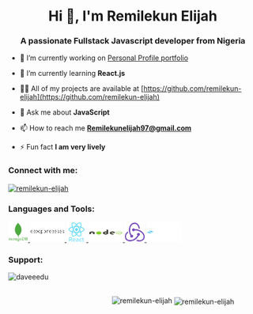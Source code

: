 <!-- ### Hi there 👋 -->

<!-- **daveeedu/daveeedu** is a ✨ _special_ ✨ repository because its `README.md` (this file) appears on your GitHub profile. -->

<h1 align="center">Hi 👋, I'm Remilekun Elijah</h1>
<h3 align="center">A passionate Fullstack Javascript developer from Nigeria</h3>

- 🔭 I’m currently working on [Personal Profile portfolio](https://github.com/daveeedu/Kunle_Lawal)

- 🌱 I’m currently learning **React.js**

- 👨‍💻 All of my projects are available at [https://github.com/remilekun-elijah](https://github.com/remilekun-elijah)

- 💬 Ask me about **JavaScript**

- 📫 How to reach me **<Remilekunelijah97@gmail.com>**

- ⚡ Fun fact **I am very lively**

<h3 align="left">Connect with me:</h3>
<p align="left">
<a href="https://www.linkedin.com/in/remilekunelijah/" target="blank"><img align="center" src="https://raw.githubusercontent.com/rahuldkjain/github-profile-readme-generator/master/src/images/icons/Social/linked-in-alt.svg" alt="remilekun-elijah" height="30" width="40" /></a>
</p>

<h3 align="left">Languages and Tools:</h3>
<p align="left"> 
<a href="https://www.mongodb.com/" target="_blank" rel="noreferrer"> <img src="https://raw.githubusercontent.com/devicons/devicon/master/icons/mongodb/mongodb-plain-wordmark.svg" alt="mongodb" width="40" height="40"/> </a> 
<a href="http://expressjs.com/" target="_blank" rel="noreferrer"> <img src="https://raw.githubusercontent.com/devicons/devicon/master/icons/express/express-original-wordmark.svg" alt="expressjs" width="70" height="40"/> </a> <a href="https://reactjs.org/" target="_blank" rel="noreferrer"> <img src="https://raw.githubusercontent.com/devicons/devicon/master/icons/react/react-original-wordmark.svg" alt="reactjs" width="40" height="40"/> </a> 
<a href="https://nodejs.org" target="_blank" rel="noreferrer"> <img src="https://raw.githubusercontent.com/devicons/devicon/master/icons/nodejs/nodejs-original-wordmark.svg" alt="nodejs" width="70" height="40"/> </a> 
<a href="https://redux-toolkit.js.org/" target="_blank" rel="noreferrer"> <img src="https://raw.githubusercontent.com/devicons/devicon/master/icons/redux/redux-original.svg" alt="redux" width="40" height="40"/> </a> 
<a href="https://tailwindcss.com/" target="_blank" rel="noreferrer"> <img src="https://raw.githubusercontent.com/devicons/devicon/master/icons/tailwindcss/tailwindcss-original-wordmark.svg" alt="tailwindcss" width="70" height="40"/> </a> 
</p>

<h3 align="left">Support:</h3>
<p><a href="https://www.buymeacoffee.com/RemilekunElijah"> <img align="left" src="https://cdn.buymeacoffee.com/buttons/v2/default-yellow.png" height="50" width="210" alt="daveeedu" /></a></p><br><br>

<p><img align="left" src="https://github-readme-stats.vercel.app/api/top-langs?username=remilekun-elijah&show_icons=true&locale=en&layout=compact" alt="remilekun-elijah" /></p>

<p>&nbsp;<img align="center" src="https://github-readme-stats.vercel.app/api?username=remilekun-elijah&show_icons=true&locale=en" alt="remilekun-elijah" /></p>
